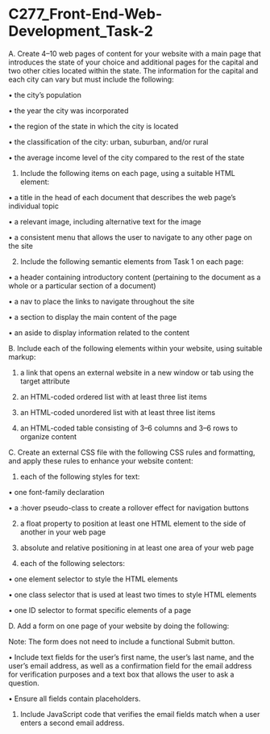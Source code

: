 # C277_Front-End-Web-Development_Task-2

A.  Create 4–10 web pages of content for your website with a main page that introduces the state of your choice and additional pages for the capital and two other cities located within the state. The information for the capital and each city can vary but must include the following:

•   the city’s population

•   the year the city was incorporated

•   the region of the state in which the city is located

•   the classification of the city: urban, suburban, and/or rural

•   the average income level of the city compared to the rest of the state

1.  Include the following items on each page, using a suitable HTML element:

•   a title in the head of each document that describes the web page’s individual topic

•   a relevant image, including alternative text for the image

•   a consistent menu that allows the user to navigate to any other page on the site

2.  Include the following semantic elements from Task 1 on each page:

•   a header containing introductory content (pertaining to the document as a whole or a particular section of a document)

•   a nav to place the links to navigate throughout the site

•   a section to display the main content of the page

•   an aside to display information related to the content

B.  Include each of the following elements within your website, using suitable markup:

1.  a link that opens an external website in a new window or tab using the target attribute

2.  an HTML-coded ordered list with at least three list items

3.  an HTML-coded unordered list with at least three list items

4.  an HTML-coded table consisting of 3–6 columns and 3–6 rows to organize content

C.  Create an external CSS file with the following CSS rules and formatting, and apply these rules to enhance your website content:

1.  each of the following styles for text:

•   one font-family declaration

•   a :hover pseudo-class to create a rollover effect for navigation buttons

2.  a float property to position at least one HTML element to the side of another in your web page

3.  absolute and relative positioning in at least one area of your web page

4.  each of the following selectors:

•   one element selector to style the HTML elements

•   one class selector that is used at least two times to style HTML elements

•   one ID selector to format specific elements of a page

D.  Add a form on one page of your website by doing the following:

Note: The form does not need to include a functional Submit button.

•   Include text fields for the user’s first name, the user’s last name, and the user’s email address, as well as a confirmation field for the email address for verification purposes and a text box that allows the user to ask a question.

•   Ensure all fields contain placeholders.

1.  Include JavaScript code that verifies the email fields match when a user enters a second email address.

